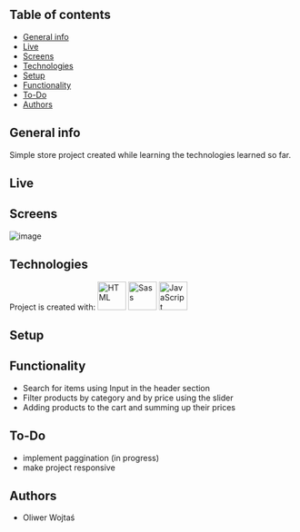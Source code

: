 ## Table of contents
* [General info](#general-info)
* [Live](#live)
* [Screens](#screens)
* [Technologies](#technologies)
* [Setup](#setup)
* [Functionality](#functionality)
* [To-Do](#todo)
* [Authors](#authors)

## General info
Simple store project created while learning the technologies learned so far. 

## Live

## Screens
![image](https://user-images.githubusercontent.com/72667760/212373551-64cc655e-e835-48cc-a309-2f47a556184d.png)
	
## Technologies
Project is created with:
 <img height="50" src="https://user-images.githubusercontent.com/25181517/192158954-f88b5814-d510-4564-b285-dff7d6400dad.png" alt="HTML" title="HTML" />
 <img height="50" src="https://user-images.githubusercontent.com/25181517/192158956-48192682-23d5-4bfc-9dfb-6511ade346bc.png" alt="Sass" title="Sass" />
 <img height="50" src="https://user-images.githubusercontent.com/25181517/117447155-6a868a00-af3d-11eb-9cfe-245df15c9f3f.png" alt="JavaScript" title="JavaScript" />
	
## Setup

## Functionality
* Search for items using Input in the header section
* Filter products by category and by price using the slider
* Adding products to the cart and summing up their prices

## To-Do
* implement paggination (in progress)
* make project responsive

## Authors
* Oliwer Wojtaś
